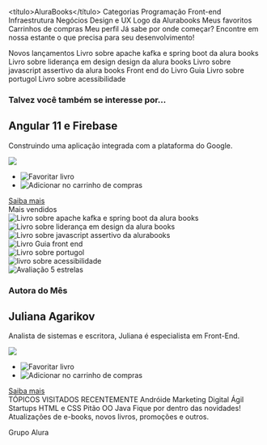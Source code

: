 <título>AluraBooks</título>
Categorias
Programação
Front-end
Infraestrutura
Negócios
Design e UX
Logo da Alurabooks
Meus favoritos Carrinhos de compras Meu perfil
Já sabe por onde começar?
Encontre em nossa estante o que precisa para seu desenvolvimento!

Novos lançamentos
Livro sobre apache kafka e spring boot da alura books
Livro sobre liderança em design design da alura books
Livro sobre javascript assertivo da alura books
Front end do Livro Guia
Livro sobre portugol
Livro sobre acessibilidade
  <!-- If we need navigation buttons -->
  <div class="swiper-button-prev"></div>
  <div class="swiper-button-next"></div>

</div>

<div class="card">
  <div class="card__descrição">
    <div class="descrição">
      <h3 class="descrição__titulo">Talvez você também se interesse por...</h3>
      <h2 class="descrição__titulo-livro">Angular 11 e Firebase</h2>
      <p class="descrição__texto">
        Construindo uma aplicação integrada com a plataforma do Google.
      </p>
    </div>
    <img src="img/Angular.svg" class="descrição__imagem" />
  </div>
  <div class="card__botões">
    <ul class="botões">
      <li class="botões__item">
        <img src="img/Favoritos.svg" alt="Favoritar livro" />
      </li>
      <li class="botões__item">
        <img src="img/Compras.svg" alt="Adicionar no carrinho de compras" />
      </li>
    </ul>
    <a href="#" class="botões__ancora">Saiba mais</a>
  </div>
</div>
Mais vendidos
  <div class="swiper-wrapper">
    <!-- Slides -->
    <div class="swiper-slide"><img src="img/ApacheKafka.svg"
        alt="Livro sobre apache kafka e spring boot da alura books"></div>
    <div class="swiper-slide"><img src="img/Liderança.svg" alt="Livro sobre liderança em design da alura books">
    </div>
    <div class="swiper-slide"><img src="img/Javascript.svg" alt="Livro sobre javascript assertivo da alurabooks">
    </div>
    <div class="swiper-slide"><img src="img/Guia Front-end.svg" alt="Livro Guia front end"></div>
    <div class="swiper-slide"><img src="img/Portugol.svg" alt="Livro sobre portugol"></div>
    <div class="swiper-slide"><img src="img/Acessibilidade.svg" alt="livro sobre acessibilidade"></div>
  </div>

  <!-- If we need navigation buttons -->
  <div class="swiper-button-prev"></div>
  <div class="swiper-button-next"></div>
</div>

<div class="card">
  <!-- 1º linha -->
  <div class="card__descrição">
    <!-- 1º coluna -->
    <div class="descrição">
      <img src="img/Estrelinhas.svg" alt="Avaliação 5 estrelas">
      <h3 class="descrição__titulo">Autora do Mês</h3>
      <h2 class="descrição__titulo-livro">Juliana Agarikov</h2>
      <p class="descrição__texto">Analista de sistemas e escritora, Juliana é especialista em Front-End.
      </p>
    </div>
    <!-- 2º coluna -->
    <img src="img/Escritora.svg" class="descrição__imagem">
  </div>

  <!-- 2º linha -->
  <div class="card__botões">
    <!-- 1º coluna -->
    <ul class="botões">
      <li class="botões__item"><img src="img/Favoritos.svg" alt="Favoritar livro"></li>
      <li class="botões__item"><img src="img/Compras.svg" alt="Adicionar no carrinho de compras"></li>
    </ul>
    <!-- 2º coluna -->
    <a href="#" class="botões__ancora">Saiba mais</a>
  </div>
</div>
TÓPICOS VISITADOS RECENTEMENTE
Andróide
Marketing Digital
Ágil
Startups
HTML e CSS
Pitão
OO
Java
Fique por dentro das novidades!
Atualizações de e-books, novos livros, promoções e outros.

Grupo Alura
<script src="https://cdn.jsdelivr.net/npm/swiper@11/swiper-bundle.min.js"></script> <script> const swiper = new Swiper(".swiper", { spaceBetween : 10, slidesPerView: 3, paginação: { el: ".swiper-pagination", tipo: "bullets", }, }); </script>
